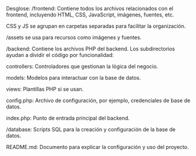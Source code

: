 Desglose:
/frontend: Contiene todos los archivos relacionados con el frontend, incluyendo HTML, CSS, JavaScript, imágenes, fuentes, etc.

CSS y JS se agrupan en carpetas separadas para facilitar la organización.

/assets se usa para recursos como imágenes y fuentes.

/backend: Contiene los archivos PHP del backend. Los subdirectorios ayudan a dividir el código por funcionalidad:

controllers: Controladores que gestionan la lógica del negocio.

models: Modelos para interactuar con la base de datos.

views: Plantillas PHP si se usan.

config.php: Archivo de configuración, por ejemplo, credenciales de base de datos.

index.php: Punto de entrada principal del backend.

/database: Scripts SQL para la creación y configuración de la base de datos.

README.md: Documento para explicar la configuración y uso del proyecto.